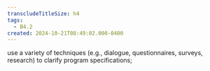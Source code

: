 ```yaml
---
transcludeTitleSize: h4
tags:
  - B4.2
created: 2024-10-21T08:49:02.000-0400
---
```

use a variety of techniques (e.g., dialogue, questionnaires, surveys, research) to clarify program specifications;